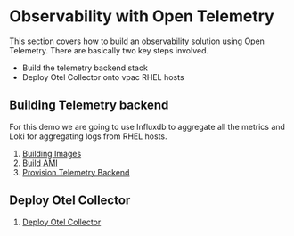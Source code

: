 # Observability with Open Telemetry
This section covers how to build an observability solution using Open Telemetry. There are basically two key steps involved.

* Build the telemetry backend stack
* Deploy Otel Collector onto vpac RHEL hosts

## Building Telemetry backend
For this demo we are going to use Influxdb to aggregate all the metrics and Loki for aggregating logs from RHEL hosts.

1. [Building Images](./backend/01-building-images.md)
2. [Build AMI](./backend/02-build-ami.md)
3. [Provision Telemetry Backend](./backend/03-provision.md)

## Deploy Otel Collector
1. [Deploy Otel Collector](./deploy-otel-collector.md)

